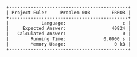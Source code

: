     +--------------------------------------------+
    | Project Euler     Problem 008        ERROR |
    +--------------------------------------------+
    |            Language:                     c |
    |     Expected Answer:                 40824 |
    |   Calculated Answer:                     0 |
    |        Running Time:              0.0000 s |
    |        Memory Usage:                  0 kB |
    +--------------------------------------------+
